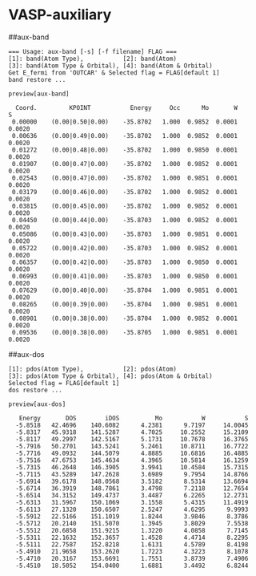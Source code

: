 # VASP-auxiliary

##aux-band

	=== Usage: aux-band [-s] [-f filename] FLAG ===
	[1]: band(Atom Type),           [2]: band(Atom)
	[3]: band(Atom Type & Orbital), [4]: band(Atom & Orbital)
	Get E_fermi from 'OUTCAR' & Selected flag = FLAG[default 1]
	band restore ...

`preview[aux-band]`

	  Coord.         KPOINT           Energy     Occ      Mo       W       S
	 0.00000    (0.00|0.50|0.00)    -35.8702   1.000  0.9852  0.0001  0.0020
	 0.00636    (0.00|0.49|0.00)    -35.8702   1.000  0.9852  0.0001  0.0020
	 0.01272    (0.00|0.48|0.00)    -35.8702   1.000  0.9850  0.0001  0.0020
	 0.01907    (0.00|0.47|0.00)    -35.8702   1.000  0.9852  0.0001  0.0020
	 0.02543    (0.00|0.47|0.00)    -35.8702   1.000  0.9851  0.0001  0.0020
	 0.03179    (0.00|0.46|0.00)    -35.8702   1.000  0.9852  0.0001  0.0020
	 0.03815    (0.00|0.45|0.00)    -35.8702   1.000  0.9852  0.0001  0.0020
	 0.04450    (0.00|0.44|0.00)    -35.8703   1.000  0.9852  0.0001  0.0020
	 0.05086    (0.00|0.43|0.00)    -35.8703   1.000  0.9851  0.0001  0.0020
	 0.05722    (0.00|0.42|0.00)    -35.8703   1.000  0.9852  0.0001  0.0020
	 0.06357    (0.00|0.42|0.00)    -35.8703   1.000  0.9850  0.0001  0.0020
	 0.06993    (0.00|0.41|0.00)    -35.8703   1.000  0.9850  0.0001  0.0020
	 0.07629    (0.00|0.40|0.00)    -35.8704   1.000  0.9851  0.0001  0.0020
	 0.08265    (0.00|0.39|0.00)    -35.8704   1.000  0.9851  0.0001  0.0020
	 0.08901    (0.00|0.38|0.00)    -35.8704   1.000  0.9852  0.0001  0.0020
	 0.09536    (0.00|0.38|0.00)    -35.8705   1.000  0.9851  0.0001  0.0020

##aux-dos

	[1]: pdos(Atom Type),           [2]: pdos(Atom)
	[3]: pdos(Atom Type & Orbital), [4]: pdos(Atom & Orbital)
	Selected flag = FLAG[default 1]
	dos restore ...

`preview[aux-dos]`

	   Energy       DOS        iDOS          Mo           W           S
	  -5.8518   42.4696    140.6082      4.2381      9.7197     14.0045
	  -5.8317   45.9318    141.5287      4.7025     10.2552     15.2109
	  -5.8117   49.2997    142.5167      5.1731     10.7678     16.3765
	  -5.7916   50.2701    143.5241      5.2461     10.8711     16.7722
	  -5.7716   49.0932    144.5079      4.8885     10.6816     16.4885
	  -5.7516   47.6753    145.4634      4.3965     10.5814     16.1259
	  -5.7315   46.2648    146.3905      3.9941     10.4584     15.7315
	  -5.7115   43.5289    147.2628      3.6989      9.7954     14.8766
	  -5.6914   39.6178    148.0568      3.5182      8.5314     13.6694
	  -5.6714   36.3919    148.7861      3.4798      7.2118     12.7654
	  -5.6514   34.3152    149.4737      3.4487      6.2265     12.2731
	  -5.6313   31.5967    150.1069      3.1558      5.4315     11.4919
	  -5.6113   27.1320    150.6507      2.5247      4.6295      9.9993
	  -5.5912   22.5166    151.1019      1.8244      3.9846      8.3786
	  -5.5712   20.2140    151.5070      1.3945      3.8029      7.5538
	  -5.5512   20.6858    151.9215      1.3220      4.0858      7.7145
	  -5.5311   22.1632    152.3657      1.4528      4.4714      8.2295
	  -5.5111   22.7587    152.8218      1.6131      4.5789      8.4198
	  -5.4910   21.9658    153.2620      1.7223      4.3223      8.1078
	  -5.4710   20.3167    153.6691      1.7551      3.8739      7.4906
	  -5.4510   18.5052    154.0400      1.6881      3.4492      6.8244

